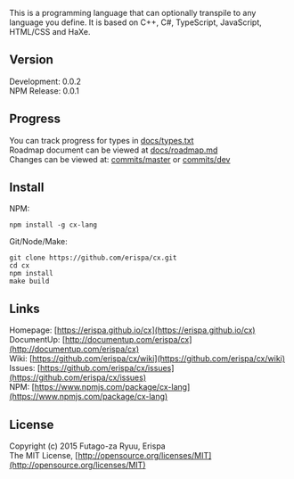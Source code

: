This is a programming language that can optionally transpile to any language you define.
It is based on C++, C#, TypeScript, JavaScript, HTML/CSS and HaXe.

Version
-------
Development: 0.0.2<br>
NPM Release: 0.0.1

Progress
--------
You can track progress for types in [docs/types.txt](docs/types.txt)<br>
Roadmap document can be viewed at [docs/roadmap.md](docs/roadmap.md)<br>
Changes can be viewed at: [commits/master](https://github.com/erispa/cx/commits/master) or [commits/dev](https://github.com/erispa/cx/commits/dev)

Install
-------
NPM:
  
  ```shell
  npm install -g cx-lang
  ```
  
Git/Node/Make:
  
  ```shell
  git clone https://github.com/erispa/cx.git
  cd cx
  npm install
  make build
  ```

Links
-----
  
  Homepage: [https://erispa.github.io/cx](https://erispa.github.io/cx)<br>
  DocumentUp: [http://documentup.com/erispa/cx](http://documentup.com/erispa/cx)<br>
  Wiki: [https://github.com/erispa/cx/wiki](https://github.com/erispa/cx/wiki)<br>
  Issues: [https://github.com/erispa/cx/issues](https://github.com/erispa/cx/issues)<br>
  NPM: [https://www.npmjs.com/package/cx-lang](https://www.npmjs.com/package/cx-lang)

License
-------
Copyright (c) 2015 Futago-za Ryuu, Erispa<br>
The MIT License, [http://opensource.org/licenses/MIT](http://opensource.org/licenses/MIT)
